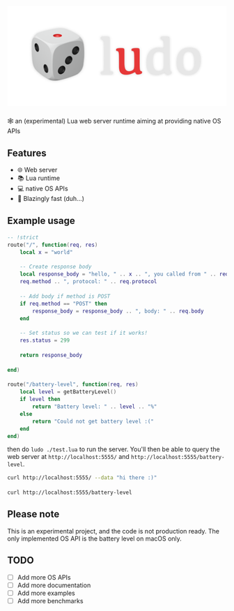 # ![ludo logo](<ludo logo.png>)

🕸️ an (experimental) Lua web server runtime aiming at providing native OS APIs

## Features

- 🌐 Web server
- 📚 Lua runtime
- 💻 native OS APIs
- 🚀 Blazingly fast (duh...)

## Example usage

```lua
-- !strict
route("/", function(req, res)
    local x = "world"
    
    -- Create response body
    local response_body = "hello, " .. x .. ", you called from " .. req.path .. ", status: " .. res.status .. ", method: " ..
    req.method .. ", protocol: " .. req.protocol
    
    -- Add body if method is POST
    if req.method == "POST" then
        response_body = response_body .. ", body: " .. req.body
    end

    -- Set status so we can test if it works!
    res.status = 299

    return response_body
    
end)

route("/battery-level", function(req, res)
    local level = getBatteryLevel()
    if level then
        return "Battery level: " .. level .. "%"
    else
        return "Could not get battery level :("
    end
end)


```

then do `ludo ./test.lua` to run the server. You'll then be able to query the web server at `http://localhost:5555/` and `http://localhost:5555/battery-level`.

```bash
curl http://localhost:5555/ --data "hi there :)"

curl http://localhost:5555/battery-level
```

## Please note

This is an experimental project, and the code is not production ready. The only implemented OS API is the battery level on macOS only.

## TODO

- [ ] Add more OS APIs
- [ ] Add more documentation
- [ ] Add more examples
- [ ] Add more benchmarks
